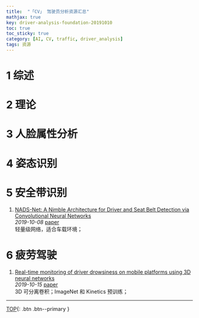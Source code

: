 ```yaml
---
title:  "「CV」 驾驶员分析资源汇总"
mathjax: true
key: driver-analysis-foundation-20191010
toc: true
toc_sticky: true
category: [AI, CV, traffic, driver_analysis]
tags: 资源
---
```

<span id='head'></span>

<!--more-->

# 1 综述

# 2 理论

# 3 人脸属性分析

# 4 姿态识别

# 5 安全带识别
1. [NADS-Net: A Nimble Architecture for Driver and Seat Belt Detection via Convolutional Neural Networks](http://cn.arxiv.org/abs/1910.03695)     
*2019-10-08* [paper](https://arxiv.org/abs/1910.03695)     
轻量级网络，适合车载环境；   

# 6 疲劳驾驶
1. [Real-time monitoring of driver drowsiness on mobile platforms using 3D neural networks](http://cn.arxiv.org/abs/1910.06540)     
*2019-10-15* [paper](https://arxiv.org/abs/1910.06540)     
3D 可分离卷积；ImageNet 和 Kinetics 预训练；     

-------------------  
[TOP](#head){: .btn .btn--primary }

